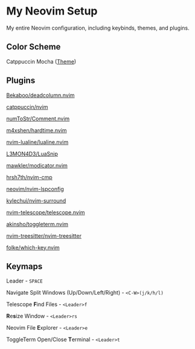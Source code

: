 # My Neovim Setup

My entire Neovim configuration, including keybinds, themes, and 
plugins.

## Color Scheme

Catppuccin Mocha ([Theme](https://github.com/catppuccin/nvim))

## Plugins

[Bekaboo/deadcolumn.nvim](https://github.com/Bekaboo/deadcolumn.nvim)

[catppuccin/nvim](https://github.com/catppuccin/nvim)

[numToStr/Comment.nvim](https://github.com/numToStr/Comment.nvim)

[m4xshen/hardtime.nvim](https://github.com/m4xshen/hardtime.nvim)

[nvim-lualine/lualine.nvim](https://github.com/nvim-lualine/lualine.nvim)

[L3MON4D3/LuaSnip](https://github.com/L3MON4D3/LuaSnip)

[mawkler/modicator.nvim](https://github.com/mawkler/modicator.nvim)

[hrsh7th/nvim-cmp](https://github.com/hrsh7th/nvim-cmp)

[neovim/nvim-lspconfig](https://github.com/neovim/nvim-lspconfig)

[kylechui/nvim-surround](https://github.com/kylechui/nvim-surround)

[nvim-telescope/telescope.nvim](https://github.com/nvim-telescope/telescope.nvim)

[akinsho/toggleterm.nvim](https://github.com/akinsho/toggleterm.nvim)

[nvim-treesitter/nvim-treesitter](https://github.com/nvim-treesitter/nvim-treesitter)

[folke/which-key.nvim](https://github.com/folke/which-key.nvim)

## Keymaps

Leader - `SPACE`

Navigate Split Windows (Up/Down/Left/Right) - `<C-W>(j/k/h/l)`

Telescope **F**ind Files - `<Leader>f`

**R**e**s**ize Window - `<Leader>rs`

Neovim File **E**xplorer - `<Leader>e`

ToggleTerm Open/Close **T**erminal - `<Leader>t`
